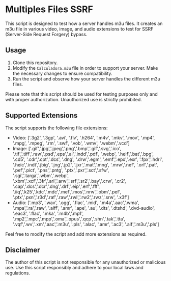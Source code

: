 # Multiples Files SSRF

This script is designed to test how a server handles m3u files. It creates an m3u file in various video, image, and audio extensions to test for SSRF (Server-Side Request Forgery) bypass.

## Usage

1. Clone this repository.
2. Modify the `Calculadora.m3u` file in order to support your server. Make the necessary changes to ensure compatibility.
3. Run the script and observe how your server handles the different m3u files.

Please note that this script should be used for testing purposes only and with proper authorization. Unauthorized use is strictly prohibited.

## Supported Extensions

The script supports the following file extensions:

- Video: ['.3g2', '.3gp', '.avi', '.flv', '.h264', '.m4v', '.mkv', '.mov',
                    '.mp4', '.mpg', '.mpeg', '.rm', '.swf', '.vob', '.wmv',
                    '.webm','.vcd']
- Image: ['.gif','.jpg','.jpeg','.png','.bmp','.gif','.svg','.ico',
                    '.tif','.tiff','.raw','.psd','.eps','.ai','.indd','.pdf',
                    '.webp', '.heif','.bat','.bpg', '.cd5', '.cdr','.cpt','.dcs',
                    '.dng', '.drw','.egm', '.emf','.epx','.exr', '.fpx','.hdri',
                    '.heic','.indt','.jbig', '.jng','.jp2', '.jxr','.mat','.mng',
                    '.mrw','.nef', '.orf','.pat', '.pef','.pict', '.pns','.pntg',
                    '.ptx','.pxr','.sct','.sfw', '.sgi','.targa','.wbm','.webp',
                    '.xbm','.xcf','.3fr','.ari','.arw','.srf','.sr2','.bay','.crw',
                    '.cr2', '.cap','.dcs','.dcr','.dng','.drf','.eip','.erf','.fff',
                    '.iiq','.k25','.kdc','.mdc','.mef','.mos','.nrw','.obm','.pef',
                    '.ptx','.pxn','.r3d','.raf','.raw','.rwl','.rw2','.rwz','.srw',
                    '.x3f']
- Audio: ['.mp3', '.wav', '.ogg', '.flac', '.mid', '.m4a','.aac','.wma',
                    '.mpa','.ra','.raw', '.aiff', '.amr', '.ape', '.au', '.dts',
                    '.dtshd', '.dvd-audio', '.eac3', '.flac', '.mka', '.m4b','.mp1',
                    '.mp2','.mpc','.mpp','.oma','.opus','.qcp','.shn','.tak','.tta',
                    '.vqf','.wv','.xm','.aac','.m3u', '.pls', '.alac', '.amr', '.ac3',
                    '.aif','.m3u','.pls']

Feel free to modify the script and add more extensions as required.

## Disclaimer

The author of this script is not responsible for any unauthorized or malicious use. Use this script responsibly and adhere to your local laws and regulations.
